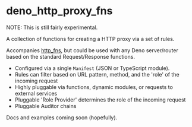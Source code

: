 # deno_http_proxy_fns

NOTE: This is still fairly experimental.

A collection of functions for creating a HTTP proxy via a set of rules.

Accompanies [http_fns](https://deno.land/x/http_fns), but could be used with any
Deno server/router based on the standard Request/Response functions.

- Configured via a single `Manifest` (JSON or TypeScript module).
- Rules can filter based on URL pattern, method, and the 'role' of the incoming
  request
- Highly pluggable via functions, dynamic modules, or requests to external
  services
- Pluggable 'Role Provider' determines the role of the incoming request
- Pluggable Auditor chains

Docs and examples coming soon (hopefully).
